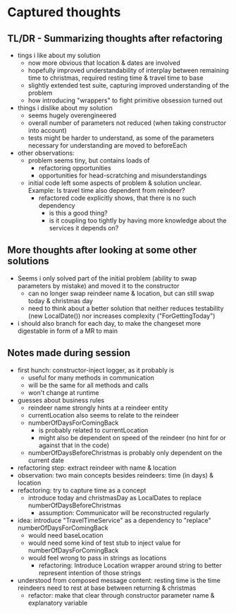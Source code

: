 # Captured thoughts

## TL/DR - Summarizing thoughts after refactoring
- tings i like about my solution
  - now more obvious that location & dates are involved
  - hopefully improved understandability of interplay between remaining time to christmas, required resting time & travel time to base
  - slightly extended test suite, capturing improved understanding of the problem
  - how introducing "wrappers" to fight primitive obsession turned out
- things i dislike about my solution
  - seems hugely overengineered
  - overall number of parameters not reduced (when taking constructor into account)
  - tests might be harder to understand, as some of the parameters necessary for understanding are moved to beforeEach
- other observations:
  - problem seems tiny, but contains loads of
    - refactoring opportunities
    - opportunities for head-scratching and misunderstandings
  - initial code left some aspects of problem & solution unclear. Example: Is travel time also dependent from reindeer?
    - refactored code explicitly shows, that there is no such dependency
      - is this a good thing?
      - is it coupling too tightly by having more knowledge about the services it depends on?

## More thoughts after looking at some other solutions
- Seems i only solved part of the initial problem (ability to swap parameters by mistake) and moved it to the constructor
  - can no longer swap reindeer name & location, but can still swap today & christmas day
  - need to think about a better solution that neither reduces testability (new LocalDate()) nor increases complexity ("ForGettingToday")
- i should also branch for each day, to make the changeset more digestable in form of a MR to main

## Notes made during session
- first hunch: constructor-inject logger, as it probably is
  - useful for many methods in communication
  - will be the same for all methods and calls
  - won't change at runtime
- guesses about business rules
  - reindeer name strongly hints at a reindeer entity
  - currentLocation also seems to relate to the reindeer
  - numberOfDaysForComingBack
    - is probably related to currentLocation
    - might also be dependent on speed of the reindeer (no hint for or against that in the code)
  - numberOfDaysBeforeChristmas is probably only dependent on the current date
- refactoring step: extract reindeer with name & location
- observation: two main concepts besides reindeers: time (in days) & location
- refactoring: try to capture time as a concept
  - introduce today and christmasDay as LocalDates to replace numberOfDaysBeforeChristmas
    - assumption: Communicator will be reconstructed regularly
- idea: introduce "TravelTimeService" as a dependency to "replace" numberOfDaysForComingBack
  - would need baseLocation
  - would need some kind of test stub to inject value for numberOfDaysForComingBack
  - would feel wrong to pass in strings as locations
    - refactoring: Introduce Location wrapper around string to better represent intention of those strings
- understood from composed message content: resting time is the time reindeers need to rest at base between returning & christmas
  - refactor: make that clear through constructor parameter name & explanatory variable